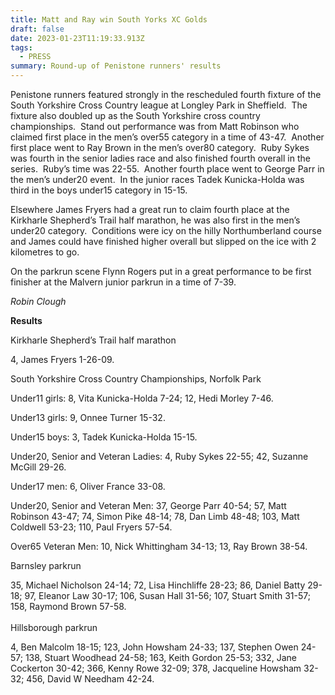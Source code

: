 ```yaml
---
title: Matt and Ray win South Yorks XC Golds
draft: false
date: 2023-01-23T11:19:33.913Z
tags:
  - PRESS
summary: Round-up of Penistone runners' results
---
```

Penistone runners featured strongly in the rescheduled fourth fixture of the South Yorkshire Cross Country league at Longley Park in Sheffield.  The fixture also doubled up as the South Yorkshire cross country championships.  Stand out performance was from Matt Robinson who claimed first place in the men’s over55 category in a time of 43-47.  Another first place went to Ray Brown in the men’s over80 category.  Ruby Sykes was fourth in the senior ladies race and also finished fourth overall in the series.  Ruby’s time was 22-55.  Another fourth place went to George Parr in the men’s under20 event.  In the junior races Tadek Kunicka-Holda was third in the boys under15 category in 15-15.

Elsewhere James Fryers had a great run to claim fourth place at the Kirkharle Shepherd’s Trail half marathon, he was also first in the men’s under20 category.  Conditions were icy on the hilly Northumberland course and James could have finished higher overall but slipped on the ice with 2 kilometres to go.

On the parkrun scene Flynn Rogers put in a great performance to be first finisher at the Malvern junior parkrun in a time of 7-39.

*Robin Clough*

**Results**

Kirkharle Shepherd’s Trail half marathon

4, James Fryers 1-26-09.

South Yorkshire Cross Country Championships, Norfolk Park

Under11 girls: 8, Vita Kunicka-Holda 7-24; 12, Hedi Morley 7-46.

Under13 girls: 9, Onnee Turner 15-32.

Under15 boys: 3, Tadek Kunicka-Holda 15-15.

Under20, Senior and Veteran Ladies: 4, Ruby Sykes 22-55; 42, Suzanne McGill 29-26.

Under17 men: 6, Oliver France 33-08.

Under20, Senior and Veteran Men: 37, George Parr 40-54; 57, Matt Robinson 43-47; 74, Simon Pike 48-14; 78, Dan Limb 48-48; 103, Matt Coldwell 53-23; 110, Paul Fryers 57-54.

Over65 Veteran Men: 10, Nick Whittingham 34-13; 13, Ray Brown 38-54.

Barnsley parkrun

35, Michael Nicholson 24-14; 72, Lisa Hinchliffe 28-23; 86, Daniel Batty 29-18; 97, Eleanor Law 30-17; 106, Susan Hall 31-56; 107, Stuart Smith 31-57; 158, Raymond Brown 57-58.\
\
Hillsborough parkrun

4, Ben Malcolm 18-15; 123, John Howsham 24-33; 137, Stephen Owen 24-57; 138, Stuart Woodhead 24-58; 163, Keith Gordon 25-53; 332, Jane Cockerton 30-42; 366, Kenny Rowe 32-09; 378, Jacqueline Howsham 32-32; 456, David W Needham 42-24.